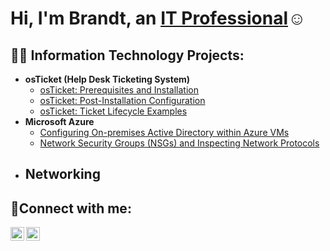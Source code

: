 <h1>Hi, I'm Brandt, an <a href="https://linkedin.com/in/brandt-barlock2398">IT Professional</a>☺</h1>

<h2>👨‍💻 Information Technology Projects:</h2>

- <b>osTicket (Help Desk Ticketing System)</b>
  - [osTicket: Prerequisites and Installation](https://github.com/Brandt2398/osticket-prereqs)
  - [osTicket: Post-Installation Configuration](https://github.com/Brandt2398/post-install-config)
  - [osTicket: Ticket Lifecycle Examples](https://github.com/Brandt2398/ticket-lifecycle)
- <b>Microsoft Azure</b>
  - [Configuring On-premises Active Directory within Azure VMs](https://github.com/Brandt2398/configure-ad)
  - [Network Security Groups (NSGs) and Inspecting Network Protocols](https://github.com/Brandt2398/azure-network-protocols)
- <b>Networking</b>
  - 
<h2>🤳Connect with me:</h2>

[<img align="left" alt="Josh | LinkedIn" width="22px" src="https://cdn.jsdelivr.net/npm/simple-icons@v3/icons/linkedin.svg" />][linkedin]
[<img align="left" alt="Josh | Instagram" width="22px" src="https://cdn.jsdelivr.net/npm/simple-icons@v3/icons/instagram.svg" />][instagram]

[instagram]: https://www.instagram.com/brandtbarlock23
[linkedin]: https://linkedin.com/in/brandt-barlock2398
